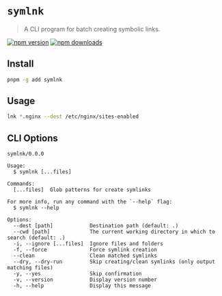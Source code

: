 # `symlnk`

> A CLI program for batch creating symbolic links.

[![npm version](https://badgen.net/npm/v/symlnk)](https://npm.im/symlnk) [![npm downloads](https://badgen.net/npm/dm/symlnk)](https://npm.im/symlnk)

## Install

```sh
pnpm -g add symlnk
```

## Usage

```sh
lnk *.nginx --dest /etc/nginx/sites-enabled
```

## CLI Options

```
symlnk/0.0.0

Usage:
  $ symlnk [...files]

Commands:
  [...files]  Glob patterns for create symlinks

For more info, run any command with the `--help` flag:
  $ symlnk --help

Options:
  --dest [path]            Destination path (default: .)
  --cwd [path]             The current working directory in which to search (default: .)
  -i, --ignore [...files]  Ignore files and folders
  -f, --force              Force symlink creation
  --clean                  Clean matched symlinks
  --dry, --dry-run         Skip creating/clean symlinks (only output matching files)
  -y, --yes                Skip confirmation
  -v, --version            Display version number
  -h, --help               Display this message
```
